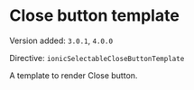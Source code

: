 # Close button template

Version added: `3.0.1`, `4.0.0`

Directive: `ionicSelectableCloseButtonTemplate`

A template to render Close button.
